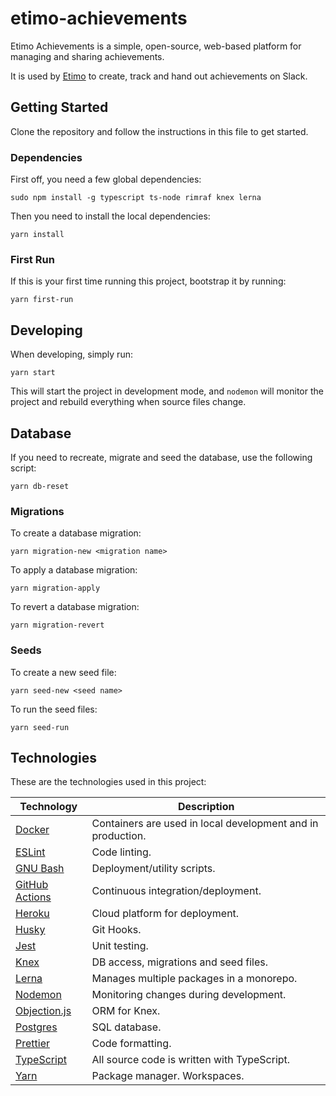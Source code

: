 # etimo-achievements

Etimo Achievements is a simple, open-source, web-based platform for managing and sharing achievements.

It is used by [Etimo](https://www.etimo.se) to create, track and hand out achievements on Slack.

## Getting Started

Clone the repository and follow the instructions in this file to get started.

### Dependencies

First off, you need a few global dependencies:

```
sudo npm install -g typescript ts-node rimraf knex lerna
```

Then you need to install the local dependencies:

```
yarn install
```

### First Run

If this is your first time running this project, bootstrap it by running:

```
yarn first-run
```

## Developing

When developing, simply run:

```
yarn start
```

This will start the project in development mode, and `nodemon` will monitor the project and rebuild everything when source files change.

## Database

If you need to recreate, migrate and seed the database, use the following script:

```
yarn db-reset
```

### Migrations

To create a database migration:

```
yarn migration-new <migration name>
```

To apply a database migration:

```
yarn migration-apply
```

To revert a database migration:

```
yarn migration-revert
```

### Seeds

To create a new seed file:

```
yarn seed-new <seed name>
```

To run the seed files:

```
yarn seed-run
```

## Technologies

These are the technologies used in this project:

| Technology                                            | Description                                                 |
| ----------------------------------------------------- | ----------------------------------------------------------- |
| [Docker](https://www.docker.com/)                     | Containers are used in local development and in production. |
| [ESLint](https://eslint.org/)                         | Code linting.                                               |
| [GNU Bash](https://www.gnu.org/software/bash/)        | Deployment/utility scripts.                                 |
| [GitHub Actions](https://github.com/features/actions) | Continuous integration/deployment.                          |
| [Heroku](https://www.heroku.com/)                     | Cloud platform for deployment.                              |
| [Husky](https://typicode.github.io/husky/)            | Git Hooks.                                                  |
| [Jest](https://jestjs.io/)                            | Unit testing.                                               |
| [Knex](https://knexjs.org)                            | DB access, migrations and seed files.                       |
| [Lerna](https://lerna.js.org/)                        | Manages multiple packages in a monorepo.                    |
| [Nodemon](https://nodemon.io/)                        | Monitoring changes during development.                      |
| [Objection.js](https://vincit.github.io/objection.js) | ORM for Knex.                                               |
| [Postgres](https://www.postgresql.org/)               | SQL database.                                               |
| [Prettier](https://prettier.io)                       | Code formatting.                                            |
| [TypeScript](https://www.typescriptlang.org)          | All source code is written with TypeScript.                 |
| [Yarn](https://yarnpkg.com/)                          | Package manager. Workspaces.                                |
